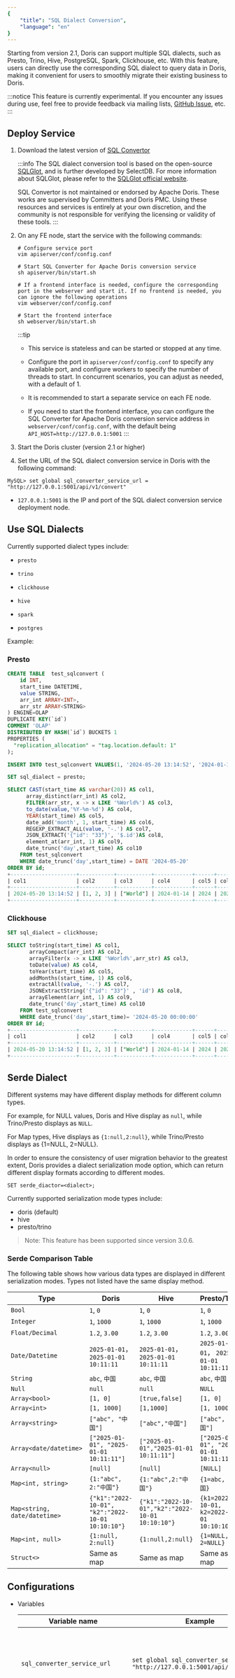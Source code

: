 ```yaml
---
{
    "title": "SQL Dialect Conversion",
    "language": "en"
}
---
```


<!-- 
Licensed to the Apache Software Foundation (ASF) under one
or more contributor license agreements.  See the NOTICE file
distributed with this work for additional information
regarding copyright ownership.  The ASF licenses this file
to you under the Apache License, Version 2.0 (the
"License"); you may not use this file except in compliance
with the License.  You may obtain a copy of the License at

  http://www.apache.org/licenses/LICENSE-2.0

Unless required by applicable law or agreed to in writing,
software distributed under the License is distributed on an
"AS IS" BASIS, WITHOUT WARRANTIES OR CONDITIONS OF ANY
KIND, either express or implied.  See the License for the
specific language governing permissions and limitations
under the License.
-->

Starting from version 2.1, Doris can support multiple SQL dialects, such as Presto, Trino, Hive, PostgreSQL, Spark, Clickhouse, etc. With this feature, users can directly use the corresponding SQL dialect to query data in Doris, making it convenient for users to smoothly migrate their existing business to Doris.

:::notice
This feature is currently experimental. If you encounter any issues during use, feel free to provide feedback via mailing lists, [GitHub Issue](https://github.com/apache/doris/issues), etc.
:::

## Deploy Service

1. Download the latest version of [SQL Convertor](https://www.selectdb.com/tools/doris-sql-convertor)

    :::info
    The SQL dialect conversion tool is based on the open-source [SQLGlot](https://github.com/tobymao/sqlglot), and is further developed by SelectDB. For more information about SQLGlot, please refer to the [SQLGlot official website](https://sqlglot.com/sqlglot.html).  

    SQL Convertor is not maintained or endorsed by Apache Doris. These works are supervised by Committers and Doris PMC. Using these resources and services is entirely at your own discretion, and the community is not responsible for verifying the licensing or validity of these tools.
    :::

2. On any FE node, start the service with the following commands:

    ```shell
    # Configure service port
    vim apiserver/conf/config.conf

    # Start SQL Converter for Apache Doris conversion service
    sh apiserver/bin/start.sh

    # If a frontend interface is needed, configure the corresponding port in the webserver and start it. If no frontend is needed, you can ignore the following operations
    vim webserver/conf/config.conf

    # Start the frontend interface
    sh webserver/bin/start.sh
    ```

    :::tip
    - This service is stateless and can be started or stopped at any time.

    - Configure the port in `apiserver/conf/config.conf` to specify any available port, and configure workers to specify the number of threads to start. In concurrent scenarios, you can adjust as needed, with a default of 1.

    - It is recommended to start a separate service on each FE node.

    - If you need to start the frontend interface, you can configure the SQL Converter for Apache Doris conversion service address in `webserver/conf/config.conf`, with the default being `API_HOST=http://127.0.0.1:5001`
    :::

3. Start the Doris cluster (version 2.1 or higher)

4. Set the URL of the SQL dialect conversion service in Doris with the following command:

  `MySQL> set global sql_converter_service_url = "http://127.0.0.1:5001/api/v1/convert"`

  - `127.0.0.1:5001` is the IP and port of the SQL dialect conversion service deployment node.

## Use SQL Dialects

Currently supported dialect types include:

- `presto`

- `trino`

- `clickhouse`

- `hive`

- `spark`

- `postgres`

Example:

### Presto

```sql
CREATE TABLE  test_sqlconvert (
    id INT,
    start_time DATETIME,
    value STRING,
    arr_int ARRAY<INT>,
    arr_str ARRAY<STRING>
) ENGINE=OLAP
DUPLICATE KEY(`id`)
COMMENT 'OLAP'
DISTRIBUTED BY HASH(`id`) BUCKETS 1
PROPERTIES (
  "replication_allocation" = "tag.location.default: 1"
);

INSERT INTO test_sqlconvert VALUES(1, '2024-05-20 13:14:52', '2024-01-14',[1, 2, 3, 3], ['Hello', 'World']);

SET sql_dialect = presto;

SELECT CAST(start_time AS varchar(20)) AS col1,
      array_distinct(arr_int) AS col2,
      FILTER(arr_str, x -> x LIKE '%World%') AS col3,
      to_date(value,'%Y-%m-%d') AS col4,
      YEAR(start_time) AS col5,
      date_add('month', 1, start_time) AS col6,
      REGEXP_EXTRACT_ALL(value, '-.') AS col7,
      JSON_EXTRACT('{"id": "33"}', '$.id')AS col8,
      element_at(arr_int, 1) AS col9,
      date_trunc('day',start_time) AS col10
    FROM test_sqlconvert
    WHERE date_trunc('day',start_time) = DATE '2024-05-20'     
ORDER BY id;
+---------------------+-----------+-----------+------------+------+---------------------+-------------+------+------+---------------------+
| col1                | col2      | col3      | col4       | col5 | col6                | col7        | col8 | col9 | col10               |
+---------------------+-----------+-----------+------------+------+---------------------+-------------+------+------+---------------------+
| 2024-05-20 13:14:52 | [1, 2, 3] | ["World"] | 2024-01-14 | 2024 | 2024-06-20 13:14:52 | ['-0','-1'] | "33" |    1 | 2024-05-20 00:00:00 |
+---------------------+-----------+-----------+------------+------+---------------------+-------------+------+------+---------------------+
```

### Clickhouse

```sql
SET sql_dialect = clickhouse;

SELECT toString(start_time) AS col1,
       arrayCompact(arr_int) AS col2,
       arrayFilter(x -> x LIKE '%World%',arr_str) AS col3,
       toDate(value) AS col4,
       toYear(start_time) AS col5,
       addMonths(start_time, 1) AS col6,
       extractAll(value, '-.') AS col7,
       JSONExtractString('{"id": "33"}' , 'id') AS col8,
       arrayElement(arr_int, 1) AS col9,
       date_trunc('day',start_time) AS col10
    FROM test_sqlconvert
    WHERE date_trunc('day',start_time)= '2024-05-20 00:00:00'     
ORDER BY id;
+---------------------+-----------+-----------+------------+------+---------------------+-------------+------+------+---------------------+
| col1                | col2      | col3      | col4       | col5 | col6                | col7        | col8 | col9 | col10               |
+---------------------+-----------+-----------+------------+------+---------------------+-------------+------+------+---------------------+
| 2024-05-20 13:14:52 | [1, 2, 3] | ["World"] | 2024-01-14 | 2024 | 2024-06-20 13:14:52 | ['-0','-1'] | "33" |    1 | 2024-05-20 00:00:00 |
+---------------------+-----------+-----------+------------+------+---------------------+-------------+------+------+---------------------+
```

## Serde Dialect

Different systems may have different display methods for different column types.

For example, for NULL values, Doris and Hive display as `null`, while Trino/Presto displays as `NULL`.

For Map types, Hive displays as `{1:null,2:null}`, while Trino/Presto displays as {1=NULL, 2=NULL}.

In order to ensure the consistency of user migration behavior to the greatest extent, Doris provides a dialect serialization mode option, which can return different display formats according to different modes.

```
SET serde_diactor=<dialect>;
```

Currently supported serialization mode types include:

- doris (default)
- hive
- presto/trino

> Note: This feature has been supported since version 3.0.6.

### Serde Comparison Table

The following table shows how various data types are displayed in different serialization modes. Types not listed have the same display method.

| Type | Doris | Hive | Presto/Trino |
| --- | --- | --- | --- |
| `Bool` | `1`, `0` | `1`, `0` | `1`, `0` |
| `Integer` | `1`, `1000` | `1`, `1000` | `1`, `1000` |
| `Float/Decimal` | `1.2`, `3.00` | `1.2`, `3.00` | `1.2`, `3.00` |
| `Date/Datetime` | `2025-01-01`， `2025-01-01 10:11:11` |  `2025-01-01`， `2025-01-01 10:11:11` | `2025-01-01`， `2025-01-01 10:11:11` |
| `String` | `abc`, `中国` | `abc`, `中国` | `abc`, `中国` |
| `Null` | `null` | `null` | `NULL` |
| `Array<bool>` | `[1, 0]` | `[true,false]` | `[1, 0]` |
| `Array<int>` | `[1, 1000]` | `[1,1000]` | `[1, 1000]` |
| `Array<string>` | `["abc", "中国"]` | `["abc","中国"]` | `["abc", "中国"]` |
| `Array<date/datetime>` | `["2025-01-01", "2025-01-01 10:11:11"]` | `["2025-01-01","2025-01-01 10:11:11"]` | `["2025-01-01", "2025-01-01 10:11:11"]` |
| `Array<null>` | `[null]` | `[null]` | `[NULL]` |
| `Map<int, string>` | `{1:"abc", 2:"中国"}` |`{1:"abc",2:"中国"}` |`{1=abc, 2=中国}` |
| `Map<string, date/datetime>` | `{"k1":"2022-10-01", "k2":"2022-10-01 10:10:10"}` | `{"k1":"2022-10-01","k2":"2022-10-01 10:10:10"}` | `{k1=2022-10-01, k2=2022-10-01 10:10:10}` |
| `Map<int, null>` | `{1:null, 2:null}` | `{1:null,2:null}` | `{1=NULL, 2=NULL}` |
| `Struct<>` | Same as map | Same as map | Same as map | Same as map | |

## Configurations

- Variables

    | Variable name | Example | Description |
    | --- | --- | --- |
    | `sql_converter_service_url` | `set global sql_converter_service_url = "http://127.0.0.1:5001/api/v1/convert"` | Global variable, used to specify the sql converter service address |
    | `sql_dialect` | `set sql_dialect=presto` | Session variable, used to specify the dialect of the current session |
    | `serde_dialect` | `set serde_dialect=hive` | Session variable, used to specify the serialization dialect format of the current session |
    | `enable_sql_convertor_features` | `set enable_sql_convertor_features="ctas"` | Session variable, user-specified to enable certain special features of sql converter. `ctas`: Allows conversion of the `SELECT` part of a `CTAS` statement. (This variable is supported since Doris 3.0.6 and SQL Convertor 1.0.8.10)|
    | `sql_convertor_config` | `set sql_convertor_config = '{"ignore_udf": ["func1", "func2", "fucn3"]}'` | Session variable used to specify that SQL Convertor ignore some UDFs. SQL Convertor will not convert the functions in the list, otherwise it may report an error "Unknown Function". (This variable is supported since Doris 3.0.6 and SQL Convertor 1.0.8.10)|

## Best Practices

- `sql_convertor_config`

    In some cases, you may not be able to find a function in Doris that is completely consistent with the original system, or some functions after conversion may not behave exactly the same as the original function under some special parameters. In this case, the user can first use UDF to implement a function that is completely consistent with the original system and register it in Doris. Then, add this UDF in `ignore_udf` of `sql_convertor_config`. In this way, SQL Convertor will not convert this function, so that users can use UDF to control the function behavior.

## Release Notes

[SQL Convertor Release Notes](https://docs.selectdb.com/docs/ecosystem/sql-converter/sql-converter-release-node)

